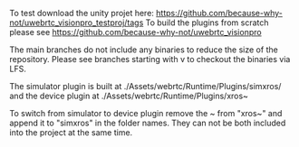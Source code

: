 To test download the unity projet here: https://github.com/because-why-not/uwebrtc_visionpro_testproj/tags
To build the plugins from scratch please see https://github.com/because-why-not/uwebrtc_visionpro

The main branches do not include any binaries to reduce the size of the repository. Please see branches starting with v to checkout the binaries via LFS. 

The simulator plugin is built at ./Assets/webrtc/Runtime/Plugins/simxros/ and the 
device plugin at ./Assets/webrtc/Runtime/Plugins/xros~

To switch from simulator to device plugin remove the ~ from "xros~" and append it to "simxros" in the folder names.
They can not be both included into the project at the same time. 
